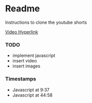 # Readme

Instructions to clone the youtube shorts

[Video Hyperlink](https://www.youtube.com/watch?v=gDlTgaC268M)

### TODO
- implement javascript
- insert video
- insert images

### Timestamps
- Javascript at 9:37
- Javascript at 44:58




